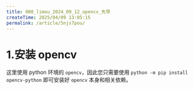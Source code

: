 ```yaml
---
title: 000_limou_2024_09_12_opencv_先导
createTime: 2025/04/09 13:05:15
permalink: /article/5njs7pou/
---
```

# 1.安装 opencv

这里使用 python 环境的 `opencv`，因此您只需要使用 `python -m pip install opencv-python` 即可安装好 `opencv` 本身和相关依赖。

# 